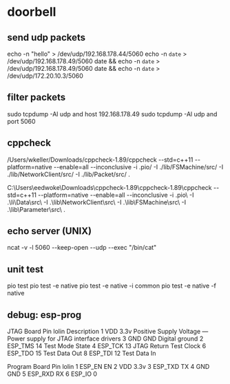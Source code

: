 # doorbell
 
## send udp packets
echo -n "hello" > /dev/udp/192.168.178.44/5060
echo -n `date` > /dev/udp/192.168.178.49/5060
date && echo -n `date` > /dev/udp/192.168.178.49/5060
date && echo -n `date` > /dev/udp/172.20.10.3/5060

## filter packets
sudo tcpdump  -Al udp and host 192.168.178.49
sudo tcpdump  -Al udp and port 5060

## cppcheck
/Users/wkeller/Downloads/cppcheck-1.89/cppcheck --std=c++11 --platform=native --enable=all --inconclusive -i .pio/ -I ./lib/FSMachine/src/ -I ./lib/NetworkClient/src/ -I ./lib/Packet/src/ .

C:\Users\eedwoke\Downloads\cppcheck-1.89\cppcheck-1.89\cppcheck --std=c++11 --platform=native --enable=all --inconclusive -i .pio\ -I .\li\Data\src\ -I .\lib\NetworkClient\src\ -I .\lib\FSMachine\src\ -I .\lib\Parameter\src\ .

## echo server (UNIX)
ncat -v -l 5060 --keep-open --udp --exec "/bin/cat"

## unit test
pio test
pio test -e native
pio test -e native -i common
pio test -e native -f native

## debug: esp-prog
JTAG    Board Pin	lolin    Description
1       VDD         3.3v     Positive Supply Voltage — Power supply for JTAG interface drivers
3       GND         GND      Digital ground
2       ESP_TMS     14       Test Mode State
4       ESP_TCK     13       JTAG Return Test Clock
6       ESP_TDO     15       Test Data Out
8       ESP_TDI     12       Test Data In

Program Board Pin   lolin
1       ESP_EN      EN
2       VDD         3.3v
3       ESP_TXD     TX
4       GND         GND
5       ESP_RXD     RX
6       ESP_IO      0